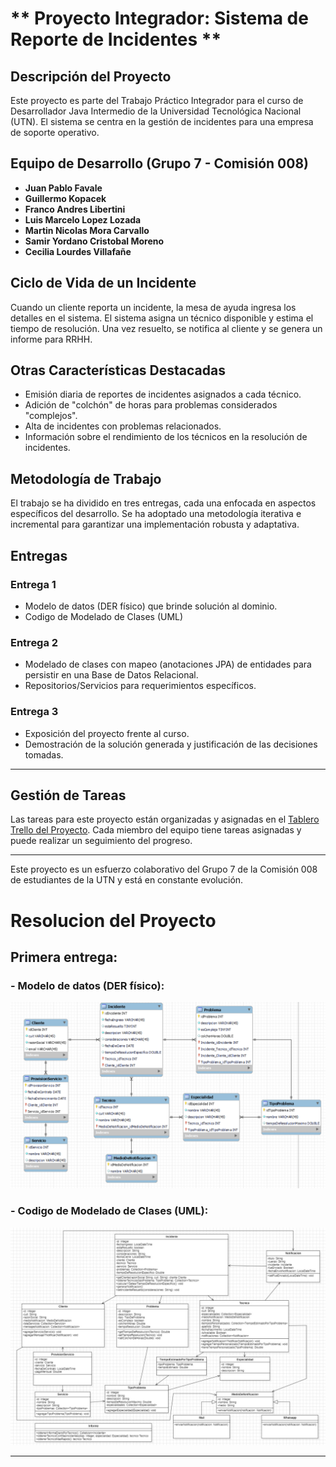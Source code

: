 # ** Proyecto Integrador: Sistema de Reporte de Incidentes **

## Descripción del Proyecto

Este proyecto es parte del Trabajo Práctico Integrador para el curso de Desarrollador Java Intermedio de la Universidad Tecnológica Nacional (UTN). El sistema se centra en la gestión de incidentes para una empresa de soporte operativo.


## Equipo de Desarrollo (Grupo 7 - Comisión 008)

- **Juan Pablo Favale**
- **Guillermo Kopacek**
- **Franco Andres Libertini**
- **Luis Marcelo Lopez Lozada**
- **Martin Nicolas Mora Carvallo**
- **Samir Yordano Cristobal Moreno**
- **Cecilia Lourdes Villafañe**


## Ciclo de Vida de un Incidente

Cuando un cliente reporta un incidente, la mesa de ayuda ingresa los detalles en el sistema. El sistema asigna un técnico disponible y estima el tiempo de resolución. Una vez resuelto, se notifica al cliente y se genera un informe para RRHH.


## Otras Características Destacadas

- Emisión diaria de reportes de incidentes asignados a cada técnico.
- Adición de "colchón" de horas para problemas considerados "complejos".
- Alta de incidentes con problemas relacionados.
- Información sobre el rendimiento de los técnicos en la resolución de incidentes.


## Metodología de Trabajo

El trabajo se ha dividido en tres entregas, cada una enfocada en aspectos específicos del desarrollo. Se ha adoptado una metodología iterativa e incremental para garantizar una implementación robusta y adaptativa.


## Entregas

### Entrega 1

- Modelo de datos (DER físico) que brinde solución al dominio.
- Codigo de Modelado de Clases (UML)

### Entrega 2

- Modelado de clases con mapeo (anotaciones JPA) de entidades para persistir en una Base de Datos Relacional.
- Repositorios/Servicios para requerimientos específicos.

### Entrega 3

- Exposición del proyecto frente al curso.
- Demostración de la solución generada y justificación de las decisiones tomadas.


---


## Gestión de Tareas

Las tareas para este proyecto están organizadas y asignadas en el [Tablero Trello del Proyecto](https://github.com/orgs/DesarrolladorJavaUTNGrupo7/projects/3). Cada miembro del equipo tiene tareas asignadas y puede realizar un seguimiento del progreso.


---


Este proyecto es un esfuerzo colaborativo del Grupo 7 de la Comisión 008 de estudiantes de la UTN y está en constante evolución.



# Resolucion del Proyecto

## Primera entrega:

### - Modelo de datos (DER físico):

![Modelo DER](https://github.com/DesarrolladorJavaUTNGrupo7/TrabajoIntegrador007/blob/main/Diagramas/DER.png)





### - Codigo de Modelado de Clases (UML):

![Modelo UML](https://github.com/DesarrolladorJavaUTNGrupo7/TrabajoIntegrador007/blob/main/Diagramas/diagrama%20de%20clases.jpg?raw=true)


---

